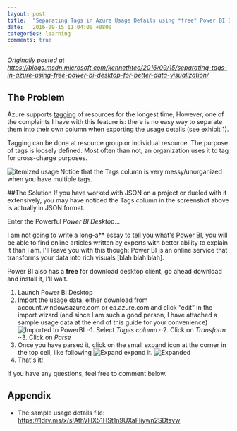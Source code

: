 ```yaml
---
layout: post
title:  "Separating Tags in Azure Usage Details using *free* Power BI Desktop for Better Data Visualization"
date:   2016-09-15 11:04:00 +0800
categories: learning
comments: true
---
```

*Originally posted at https://blogs.msdn.microsoft.com/kennethteo/2016/09/15/separating-tags-in-azure-using-free-power-bi-desktop-for-better-data-visualization/*

## The Problem
Azure supports [tagging][Tagging-Link] of resources for the longest time; However, one of the complaints I have with this feature is: there is no easy way to separate them into their own column when exporting the usage details (see exhibit 1).

Tagging can be done at resource group or individual resource. The purpose of tags is loosely defined. Most often than not, an organization uses it to tag for cross-charge purposes.

![itemized usage][itemizedUsage-Link]
Notice that the Tags column is very messy/unorganized when you have multiple tags.
<!--more-->
##The Solution
If you have worked with JSON on a project or dueled with it extensively, you may have noticed the Tags column in the screenshot above is actually in JSON format.

Enter the Powerful _Power BI Desktop_...

I am not going to write a long-a** essay to tell you what's [Power BI][PowerBI-Link], you will be able to find online articles written by experts with better ability to explain it than I am. I'll leave you with this though: Power BI is an online service that transforms your data into rich visuals [blah blah blah].

Power BI also has a **free** for download desktop client, go ahead download and install it, I'll wait.

1. Launch Power BI Desktop
2. Import the usage data, either download from account.windowsazure.com or ea.azure.com and click “edit” in the import wizard (and since I am such a good person, I have attached a sample usage data at the end of this guide for your convenience) ![Imported to PowerBI][powerbi-tagscolumnclicked-Link]
⋅⋅1. Select _Tages column_
⋅⋅2. Click on _Transform_
⋅⋅3. Click on _Parse_
3. Once you have parsed it, click on the small expand icon at the corner in the top cell, like following 
![Expand][powerbi-tagsexpand-Link] expand it. ![Expanded][powerbi-tagsexpanded-Link]
4. That's it!

If you have any questions, feel free to comment below.

## Appendix
* The sample usage details file: https://1drv.ms/x/s!AthVHX51HSt1n9UXaFIiywn2SDtsvw


[itemizedUsage-Link]: https://kennethteo.blob.core.windows.net/blogimages/excel-usagedetails-tags.jpg "Itemized Usage"
[Tagging-Link]: https://docs.microsoft.com/en-us/azure/azure-resource-manager/resource-group-using-tags
[PowerBI-Link]:https://powerbi.microsoft.com/en-us/
[powerbi-tagscolumnclicked-Link]:https://kennethteo.blob.core.windows.net/blogimages/powerbi-tagscolumnclicked.jpg
[powerbi-tagsexpand-Link]:https://kennethteo.blob.core.windows.net/blogimages/powerbi-tagsexpand.jpg
[powerbi-tagsexpanded-Link]:https://kennethteo.blob.core.windows.net/blogimages/powerbi-tagsexpanded.jpg